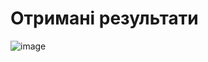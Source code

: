 # Отримані результати

![image](https://github.com/zerorchik/MIT_labs/assets/103893849/4b746523-97c1-4234-a1c3-b4b471f15b89)
